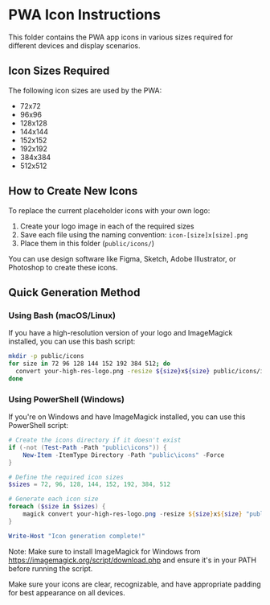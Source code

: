 
# PWA Icon Instructions

This folder contains the PWA app icons in various sizes required for different devices and display scenarios.

## Icon Sizes Required

The following icon sizes are used by the PWA:
- 72x72
- 96x96
- 128x128
- 144x144
- 152x152
- 192x192
- 384x384
- 512x512

## How to Create New Icons

To replace the current placeholder icons with your own logo:

1. Create your logo image in each of the required sizes
2. Save each file using the naming convention: `icon-[size]x[size].png`
3. Place them in this folder (`public/icons/`)

You can use design software like Figma, Sketch, Adobe Illustrator, or Photoshop to create these icons.

## Quick Generation Method

### Using Bash (macOS/Linux)

If you have a high-resolution version of your logo and ImageMagick installed, you can use this bash script:

```bash
mkdir -p public/icons
for size in 72 96 128 144 152 192 384 512; do
  convert your-high-res-logo.png -resize ${size}x${size} public/icons/icon-${size}x${size}.png
done
```

### Using PowerShell (Windows)

If you're on Windows and have ImageMagick installed, you can use this PowerShell script:

```powershell
# Create the icons directory if it doesn't exist
if (-not (Test-Path -Path "public\icons")) {
    New-Item -ItemType Directory -Path "public\icons" -Force
}

# Define the required icon sizes
$sizes = 72, 96, 128, 144, 152, 192, 384, 512

# Generate each icon size
foreach ($size in $sizes) {
    magick convert your-high-res-logo.png -resize ${size}x${size} "public\icons\icon-${size}x${size}.png"
}

Write-Host "Icon generation complete!"
```

Note: Make sure to install ImageMagick for Windows from https://imagemagick.org/script/download.php and ensure it's in your PATH before running the script.

Make sure your icons are clear, recognizable, and have appropriate padding for best appearance on all devices.

